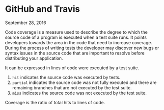 GitHub and Travis
================
September 28, 2016

Code coverage is a measure used to describe the degree to which the source code of a program is executed when a test suite runs. It points developers towards the area in the code that need to increase coverage. During the process of writing tests the developer may discover new bugs or syntax issues in the source code that are important to resolve before distributing your application.

It can be expressed in lines of code were executed by a test suite.

1.  `hit` indicates the source code was executed by tests.
2.  `partial` indicates the source code was not fully executed and there are remaining branches that are not executed by the test suite.
3.  `miss` indicates the source code was not executed by the test suite.

Coverage is the ratio of total hits to lines of code.
